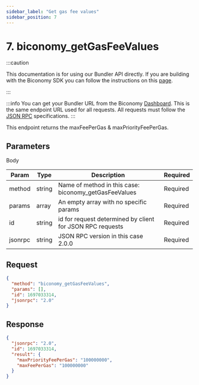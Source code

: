 ```yaml
---
sidebar_label: "Get gas fee values"
sidebar_position: 7
---
```


# 7. biconomy_getGasFeeValues

:::caution

This documentation is for using our Bundler API directly. If you are building with the Biconomy SDK you can follow the instructions on this [page](/Bundler/bundlermethods).

:::

:::info
You can get your Bundler URL from the Biconomy [Dashboard](https://dashboard.biconomy.io/bundlers). This is the same endpoint URL used for all requests. All requests must follow the [JSON RPC](https://www.jsonrpc.org/specification) specifications.
:::

This endpoint returns the maxFeePerGas & maxPriorityFeePerGas.

## Parameters

Body

| Param   | Type   | Description                                               | Required |
| ------- | ------ | --------------------------------------------------------- | -------- |
| method  | string | Name of method in this case: biconomy_getGasFeeValues     | Required |
| params  | array  | An empty array with no specific params                    | Required |
| id      | string | id for request determined by client for JSON RPC requests | Required |
| jsonrpc | string | JSON RPC version in this case 2.0.0                       | Required |

## Request

```json
{
  "method": "biconomy_getGasFeeValues",
  "params": [],
  "id": 1697033314,
  "jsonrpc": "2.0"
}
```

## Response

```json
{
  "jsonrpc": "2.0",
  "id": 1697033314,
  "result": {
    "maxPriorityFeePerGas": "100000000",
    "maxFeePerGas": "100000000"
  }
}
```

